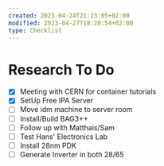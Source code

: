 ```yaml
---
created: 2023-04-24T21:23:05+02:00
modified: 2023-04-27T18:20:54+02:00
type: Checklist
---
```


# Research To Do

- [x] Meeting with CERN for container tutorials
- [x] SetUp Free IPA Server
- [ ] Move idm machine to server room
- [ ] Install/Build BAG3++
- [ ] Follow up with Matthais/Sam
- [ ] Test Hans' Electronics Lab
- [ ] Install 28nm PDK
- [ ] Generate Inverter in both 28/65
